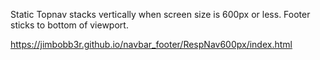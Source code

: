 
Static Topnav stacks vertically when screen size is 600px or less. Footer sticks to bottom of viewport.

https://jimbobb3r.github.io/navbar_footer/RespNav600px/index.html
